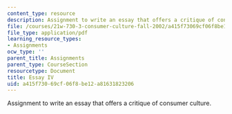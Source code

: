 ```yaml
---
content_type: resource
description: Assignment to write an essay that offers a critique of consumer culture.
file: /courses/21w-730-3-consumer-culture-fall-2002/a415f73069cf06f8be12a81631823206_essay_iv.pdf
file_type: application/pdf
learning_resource_types:
- Assignments
ocw_type: ''
parent_title: Assignments
parent_type: CourseSection
resourcetype: Document
title: Essay IV
uid: a415f730-69cf-06f8-be12-a81631823206
---
```

Assignment to write an essay that offers a critique of consumer culture.

